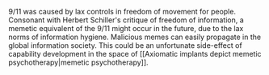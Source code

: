 ---
---

9/11 was caused by lax controls in freedom of movement for people. Consonant with Herbert Schiller's critique of freedom of information, a memetic equivalent of the 9/11 might occur in the future, due to the lax norms of information hygiene. Malicious  memes can easily propagate in the global information society. This could be an unfortunate side-effect of capability development in the space of [[Axiomatic implants depict memetic psychotherapy|memetic psychotherapy]].